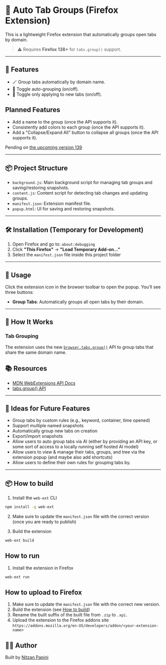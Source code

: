 # 🔖 Auto Tab Groups (Firefox Extension)

This is a lightweight Firefox extension that automatically groups open tabs by domain.

> ⚠️ Requires **Firefox 138+** for `tabs.group()` support.

---

## 🚀 Features

<!-- Allows grouping tabs by domain, auto-grouping -->

- 🪄 Group tabs automatically by domain name.
- 🔄 Toggle auto-grouping (on/off).
- 🔄 Toggle only applying to new tabs (on/off).

## Planned Features

- Add a name to the group (once the API supports it).
- Consistently add colors to each group (once the API supports it).
- Add a "Collapse/Expand All" button to collapse all groups (once the API supports it).

Pending on [the upcoming version 139](https://blog.mozilla.org/addons/2025/04/30/webextensions-support-for-tab-groups/)

---

## 📦 Project Structure

- `background.js`: Main background script for managing tab groups and saving/restoring snapshots.
- `content.js`: Content script for detecting tab changes and updating groups.
- `manifest.json`: Extension manifest file.
- `popup.html`: UI for saving and restoring snapshots.

---

## 🛠 Installation (Temporary for Development)

1. Open Firefox and go to: `about:debugging`
2. Click **"This Firefox"** → **"Load Temporary Add-on..."**
3. Select the `manifest.json` file inside this project folder

---

## 🧪 Usage

Click the extension icon in the browser toolbar to open the popup. You’ll see three buttons:

- **Group Tabs**: Automatically groups all open tabs by their domain.

---

## 🧠 How It Works

### Tab Grouping

The extension uses the new [`browser.tabs.group()`](https://developer.mozilla.org/en-US/docs/Mozilla/Add-ons/WebExtensions/API/tabs/group) API to group tabs that share the same domain name.

## 📚 Resources

- [MDN WebExtensions API Docs](https://developer.mozilla.org/en-US/docs/Mozilla/Add-ons/WebExtensions)
- [tabs.group() API](https://developer.mozilla.org/en-US/docs/Mozilla/Add-ons/WebExtensions/API/tabs/group)

---

## 🧩 Ideas for Future Features

- Group tabs by custom rules (e.g., keyword, container, time opened)
- Support multiple named snapshots
- Automatically group new tabs on creation
- Export/import snapshots
- Allow users to auto group tabs via AI (either by providing an API key, or some sort of access to a locally running self hosted AI model)
- Allow users to view & manage their tabs, groups, and tree via the extension popup (and maybe also add shortcuts)
- Allow users to define their own rules for grouping tabs by.

---

## 📦 How to build

1. Install the `web-ext` CLI

```bash
npm install -g web-ext
```

2. Make sure to update the `manifest.json` file with the correct version (once you are ready to publish)

3. Build the extension

```bash
web-ext build
```

## How to run

1. Install the extension in Firefox

```bash
web-ext run
```

## How to upload to Firefox

1. Make sure to update the `manifest.json` file with the correct new version.
2. Build the extension (see [How to build](#how-to-build))
3. Rename the built suffix of the built file from `.zip` to `.xpi`.
4. Upload the extension to the Firefox addons site `https://addons.mozilla.org/en-US/developers/addon/<your-extension-name>`

## 👨‍💻 Author

Built by [Nitzan Papini](https://github.com/nitzanpap)
